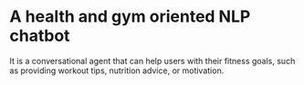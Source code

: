 # A health and gym oriented NLP chatbot
It is a conversational agent that can help users with their fitness goals, such as providing workout tips, nutrition advice, or motivation.
